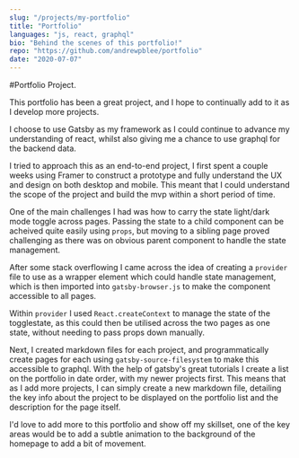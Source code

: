 ```yaml
---
slug: "/projects/my-portfolio"
title: "Portfolio"
languages: "js, react, graphql"
bio: "Behind the scenes of this portfolio!"
repo: "https://github.com/andrewpblee/portfolio"
date: "2020-07-07"
---
```


#Portfolio Project<span>.</span>

This portfolio has been a great project, and I hope to continually add to it as I develop more projects.

I choose to use Gatsby as my framework as I could continue to advance my understanding of react, whilst also giving me a chance to use graphql for the backend data.

I tried to approach this as an end-to-end project, I first spent a couple weeks using Framer to construct a prototype and fully understand the UX and design on both desktop and mobile. This meant that I could understand the scope of the project and build the mvp within a short period of time.

One of the main challenges I had was how to carry the state light/dark mode toggle across pages. Passing the state to a child component can be acheived quite easily using `props`, but moving to a sibling page proved challenging as there was on obvious parent component to handle the state management.

After some stack overflowing I came across the idea of creating a `provider` file to use as a wrapper element which could handle state management, which is then imported into `gatsby-browser.js` to make the component accessible to all pages.

Within `provider` I used `React.createContext` to manage the state of the togglestate, as this could then be utilised across the two pages as one state, without needing to pass props down manually.

Next, I created markdown files for each project, and programmatically create pages for each using `gatsby-source-filesystem` to make this accessible to graphql. With the help of gatsby's great tutorials I create a list on the portfolio in date order, with my newer projects first. This means that as I add more projects, I can simply create a new markdown file, detailing the key info about the project to be displayed on the portfolio list and the description for the page itself.

I'd love to add more to this portfolio and show off my skillset, one of the key areas would be to add a subtle animation to the background of the homepage to add a bit of movement.
